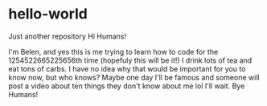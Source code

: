 # hello-world
Just another repository
Hi Humans!

I'm Belen, and yes this is me trying to learn how to code for the 1254522665225656th time (hopefuly this will be it!)
I drink lots of tea and eat tons of carbs. I have no idea why that would be important for you to know now, but who knows? 
Maybe one day I'll be famous and someone will post a video about ten things they don't know about me lol
I'll wait.
Bye Humans!
